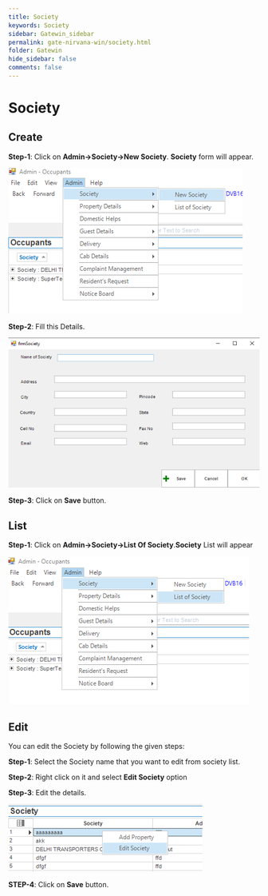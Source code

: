 ```yaml
---
title: Society
keywords: Society
sidebar: Gatewin_sidebar
permalink: gate-nirvana-win/society.html
folder: Gatewin
hide_sidebar: false
comments: false
---
```


# Society

## Create

**Step-1**: Click on **Admin->Society->New Society**. **Society** form will appear.

![](/images/ASocietyCreateSelectMenuwin.png)



**Step-2**: Fill this Details.

![](/images/ASocietyCreateSelectFormwin.png)

**Step-3**: Click on **Save** button.


## List


**Step-1**:  Click on **Admin->Society->List Of Society**.**Society** List will appear

![](/images/ASocietyListwin.png)



## Edit


You can edit the Society by following the given steps:

**Step-1**: Select the Society name that you want to edit from society list.

**Step-2**: Right click on it and select **Edit Society** option                             
                                   

**Step-3**: Edit the details.


![](/images/ASocietyEditwin.png)


**STEP-4**: Click on **Save** button.
